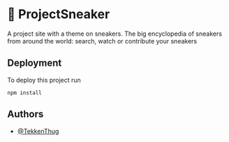 
# 👟 ProjectSneaker

A project site with a theme on sneakers. The big encyclopedia of sneakers from around the world: search, watch or contribute your sneakers


## Deployment

To deploy this project run
```
npm install
```
## Authors

- [@TekkenThug](https://www.github.com/TekkenThug)

  